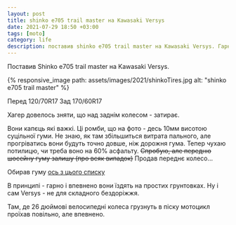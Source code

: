 ```yaml
---
layout: post
title: shinko e705 trail master на Kawasaki Versys
date: 2021-07-29 18:50 +03:00
tags: [moto]
category: life
description: поставив shinko e705 trail master на Kawasaki Versys. Гарна гума для простих грунтовок але заважка трохи
---
```


Поставив Shinko e705 trail master на Kawasaki Versys. 

{% responsive_image path: assets/images/2021/shinkoTires.jpg alt: "shinko e705 trail master" %}

Перед 120/70R17
Зад 170/60R17

Хагер довелось зняти, що над заднім колесом - затирає.

Вони капєць які важкі. 
Ці ромби, що на фото - десь 10мм висотою суцільної гуми.
Не знаю, як там збільшиться витрата пального, але прогріватись вони будуть точно довше, ніж дорожня гума. 
Тепер чухаю потилицю, чи треба воно на 60% асфальту. 
~~Спробую, але передню шосейну гуму залишу (про всяк випадок)~~ Продав переднє колесо...

Обирав гуму 
[ось з цього списку](https://motoadventurer.com/2017/06/04/tried-and-true-dual-sport-tires-shoe-shopping-with-rosie-the-scrambler/)

В принципі - гарно і впевнено вони їздять на простих грунтовках.
Ну і сам Versys - не для складного бездоріжжя.

Там, де 26 дюймові велосипедні колеса грузнуть в піску мотоцикл проїхав повільно, але впевнено.
